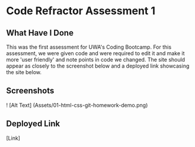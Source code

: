 # Code Refractor Assessment 1

## What Have I Done
This was the first assessment for UWA's Coding Bootcamp. For this assessment, we were 
given code and were required to edit it and make it more 'user friendly' and note
points in code we changed. The site should appear as closely to the screenshot below and
a deployed link showcasing the site below. 

## Screenshots 
! [Alt Text] (Assets/01-html-css-git-homework-demo.png)

## Deployed Link
[Link]
